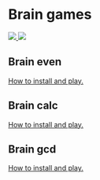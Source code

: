 <h1>Brain games</h1>
<p>
  <a href="https://codeclimate.com/github/tretyakov-a/frontend-project-lvl1/maintainability">
    <img src="https://api.codeclimate.com/v1/badges/ebb57fcf672334667b41/maintainability" />
  </a>
  <a href="https://travis-ci.org/tretyakov-a/frontend-project-lvl1">
    <img src="https://travis-ci.org/tretyakov-a/frontend-project-lvl1.svg?branch=master">
  </a>
</p>

<h2>Brain even</h2>
<p>
  <a href="https://asciinema.org/a/edtydMZvyBDnNW1MBwbuCnKFe" target="_blank">
    How to install and play.
  </a>
</p>

<h2>Brain calc</h2>
<p>
  <a href="https://asciinema.org/a/C1TvCFzfPPlRZzotzYPyrtKQy" target="_blank">
    How to install and play.
  </a>
</p>

<h2>Brain gcd</h2>
<p>
  <a href="https://asciinema.org/a/5ArNdRHTZBWo4lMK5jSEnWFaz" target="_blank">
    How to install and play.
  </a>
</p>

